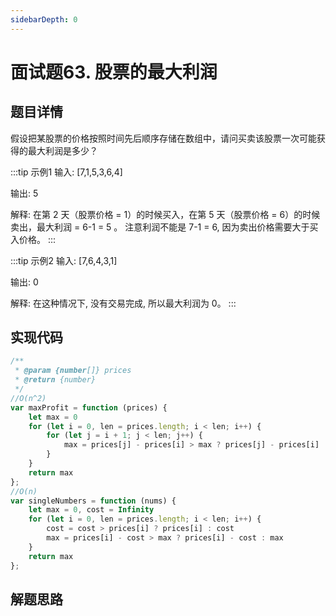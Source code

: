 ```yaml
---
sidebarDepth: 0
---
```



# 面试题63. 股票的最大利润

## 题目详情
假设把某股票的价格按照时间先后顺序存储在数组中，请问买卖该股票一次可能获得的最大利润是多少？

:::tip 示例1
输入: [7,1,5,3,6,4]

输出: 5

解释: 在第 2 天（股票价格 = 1）的时候买入，在第 5 天（股票价格 = 6）的时候卖出，最大利润 = 6-1 = 5 。
     注意利润不能是 7-1 = 6, 因为卖出价格需要大于买入价格。
:::

:::tip 示例2
输入: [7,6,4,3,1]

输出: 0

解释: 在这种情况下, 没有交易完成, 所以最大利润为 0。
:::

## 实现代码
```js
/**
 * @param {number[]} prices
 * @return {number}
 */
//O(n^2)
var maxProfit = function (prices) {
    let max = 0
    for (let i = 0, len = prices.length; i < len; i++) {
        for (let j = i + 1; j < len; j++) {
            max = prices[j] - prices[i] > max ? prices[j] - prices[i] : max
        }
    }
    return max
};
//O(n)
var singleNumbers = function (nums) {
    let max = 0, cost = Infinity
    for (let i = 0, len = prices.length; i < len; i++) {
        cost = cost > prices[i] ? prices[i] : cost
        max = prices[i] - cost > max ? prices[i] - cost : max
    }
    return max
};
```

## 解题思路